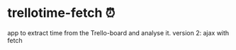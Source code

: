 # trellotime-fetch :alarm_clock:
app to extract time from the Trello-board and analyse it. version 2: ajax with fetch
